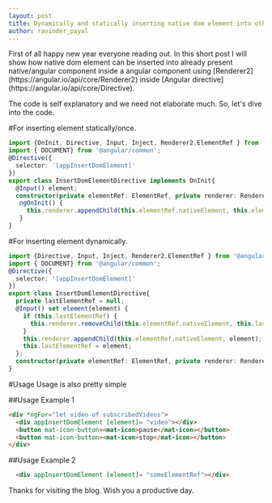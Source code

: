 ```yaml
---
layout: post
title: Dynamically and statically inserting native dom element into other native elements and angular components by Ravinder Payal
author: ravinder_payal
---
```

<p>
First of all happy new year everyone reading out. In this short post I will show how native dom element can be inserted into already present native/angular component inside a angular component using [Renderer2](https://angular.io/api/core/Renderer2) inside [Angular directive](https://angular.io/api/core/Directive).
</p>

The code  is self explanatory and we need not elaborate much. So, let's dive into the code.

#For inserting element statically/once.
```typescript
import {OnInit, Directive, Input, Inject, Renderer2,ElementRef } from '@angular/core';
import { DOCUMENT} from '@angular/common';
@Directive({
  selector: '[appInsertDomElement]'
})
export class InsertDomElementDirective implements OnInit{
  @Input() element;
  constructor(private elementRef: ElementRef, private renderer: Renderer2, @Inject(DOCUMENT) private document) {}
   ngOnInit() {
     this.renderer.appendChild(this.elementRef.nativeElement, this.element);
   }
}
```

#For inserting element dynamically.
```typescript
import {Directive, Input, Inject, Renderer2,ElementRef } from '@angular/core';
import { DOCUMENT} from '@angular/common';
@Directive({
  selector: '[appInsertDomElement]'
})
export class InsertDomElementDirective{
  private lastElementRef = null;
  @Input() set element(element) {
    if (this.lastElementRef) {
      this.renderer.removeChild(this.elementRef.nativeElement, this.lastElementRef);
    }
    this.renderer.appendChild(this.elementRef.nativeElement, element);
    this.lastElementRef = element;
  };
  constructor(private elementRef: ElementRef, private renderer: Renderer2, @Inject(DOCUMENT) private document) {}
}
```

#Usage
Usage is also pretty simple

##Usage Example 1
```html
<div *ngFor="let video of subscribedVideos">
  <div appInsertDomElement [element]= "video"></div>
  <button mat-icon-button><mat-icon>pause</mat-icon></button>
  <button mat-icon-button><mat-icon>stop</mat-icon></button>
</div>
```
##Usage Example 2
```html
  <div appInsertDomElement [element]= "someElementRef"></div>
```


Thanks for visiting the blog. Wish you a productive day.
